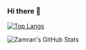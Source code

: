 ### Hi there 👋

[![Top Langs](https://github-readme-stats.vercel.app/api/top-langs/?username=calvinchai&layout=compact)](https://github.com/anuraghazra/github-readme-stats)

<img src="https://github-readme-stats.vercel.app/api?username=calvinchai&show_icons=true&hide_border=true&count_private=true&theme=shades-of-purple&icon_color=fad000" alt="Zamran's GitHub Stats">
<!--
**calvinchai/calvinchai** is a ✨ _special_ ✨ repository because its `README.md` (this file) appears on your GitHub profile.

Here are some ideas to get you started:

- 🔭 I’m currently working on ...
- 🌱 I’m currently learning ...
- 👯 I’m looking to collaborate on ...
- 🤔 I’m looking for help with ...
- 💬 Ask me about ...
- 📫 How to reach me: ...
- 😄 Pronouns: ...
- ⚡ Fun fact: ...
-->
